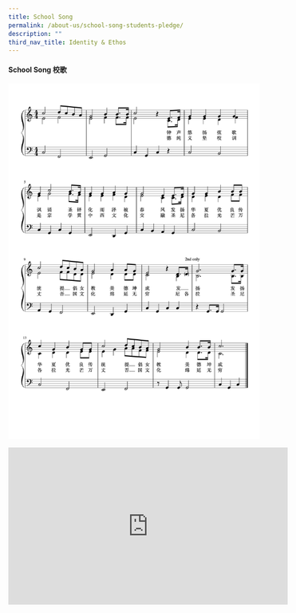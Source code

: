 ```yaml
---
title: School Song
permalink: /about-us/school-song-students-pledge/
description: ""
third_nav_title: Identity & Ethos
---
```

#### School Song 校歌

![](/images/School%20song%20with%20lyrics.png)

<iframe width="560" height="315" src="https://www.youtube.com/embed/zjjar0QEGGk" title="CHIJ SNGS School Song" frameborder="0" allow="accelerometer; autoplay; clipboard-write; encrypted-media; gyroscope; picture-in-picture; web-share" allowfullscreen></iframe>
